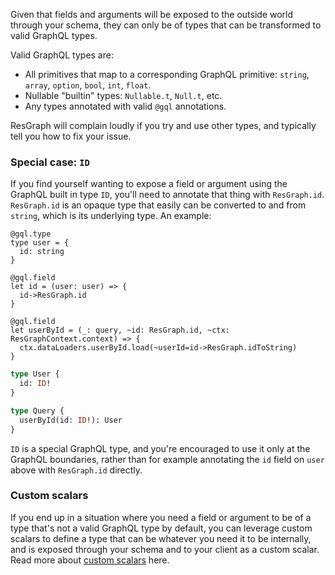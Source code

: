 Given that fields and arguments will be exposed to the outside world through your schema, they can only be of types that can be transformed to valid GraphQL types.

Valid GraphQL types are:

- All primitives that map to a corresponding GraphQL primitive: `string`, `array`, `option`, `bool`, `int`, `float`.
- Nullable "builtin" types: `Nullable.t`, `Null.t`, etc.
- Any types annotated with valid `@gql` annotations.

ResGraph will complain loudly if you try and use other types, and typically tell you how to fix your issue.

### Special case: `ID`

If you find yourself wanting to expose a field or argument using the GraphQL built in type `ID`, you'll need to annotate that thing with `ResGraph.id`. `ResGraph.id` is an opaque type that easily can be converted to and from `string`, which is its underlying type. An example:

```rescript
@gql.type
type user = {
  id: string
}

@gql.field
let id = (user: user) => {
  id->ResGraph.id
}

@gql.field
let userById = (_: query, ~id: ResGraph.id, ~ctx: ResGraphContext.context) => {
  ctx.dataLoaders.userById.load(~userId=id->ResGraph.idToString)
}
```

```graphql
type User {
  id: ID!
}

type Query {
  userById(id: ID!): User
}
```

`ID` is a special GraphQL type, and you're encouraged to use it only at the GraphQL boundaries, rather than for example annotating the `id` field on `user` above with `ResGraph.id` directly.

### Custom scalars

If you end up in a situation where you need a field or argument to be of a type that's not a valid GraphQL type by default, you can leverage custom scalars to define a type that can be whatever you need it to be internally, and is exposed through your schema and to your client as a custom scalar. Read more about [custom scalars](#custom-scalars) here.
